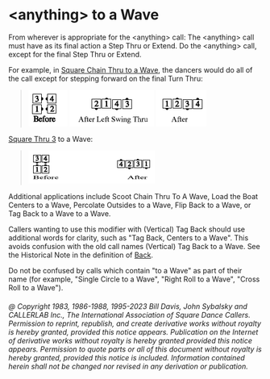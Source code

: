
# \<anything> to a Wave

From wherever is appropriate for the \<anything> call:
The \<anything> call must have as its final action
a Step Thru or Extend.
Do the \<anything> call, except for the final Step Thru or Extend. 

For example, in [Square Chain Thru to a Wave](../a1/square_chain_thru.md), the dancers
would do all of the call except for stepping forward on the
final Turn Thru:

> 
> ![alt](anything_to_a_wave_1a.png)
> ![alt](anything_to_a_wave_1b.png)
> ![alt](anything_to_a_wave_1c.png)
> 

[Square Thru 3](../b1/square_thru.md) to a Wave:

> 
> ![alt](anything_to_a_wave_2.png)
>

Additional applications include Scoot Chain Thru To A Wave, Load the
Boat Centers to a Wave, Percolate Outsides to a Wave, Flip Back to a
Wave, or Tag Back to a Wave to a Wave.

Callers wanting to use this modifier with (Vertical) Tag Back 
should use additional words for clarity,
such as "Tag Back, Centers to a Wave". 
This avoids confusion with the old call names (Vertical) Tag
Back to a Wave. See the Historical Note in the definition of 
[<Tag> Back](tagging_calls_back_to_a_wave.md).

Do not be confused by calls which contain "to a Wave" as part of their
name (for example, "Single Circle to a Wave", "Right Roll to a Wave",
"Cross Roll to a Wave").

###### @ Copyright 1983, 1986-1988, 1995-2023 Bill Davis, John Sybalsky and CALLERLAB Inc., The International Association of Square Dance Callers. Permission to reprint, republish, and create derivative works without royalty is hereby granted, provided this notice appears. Publication on the Internet of derivative works without royalty is hereby granted provided this notice appears. Permission to quote parts or all of this document without royalty is hereby granted, provided this notice is included. Information contained herein shall not be changed nor revised in any derivation or publication.
